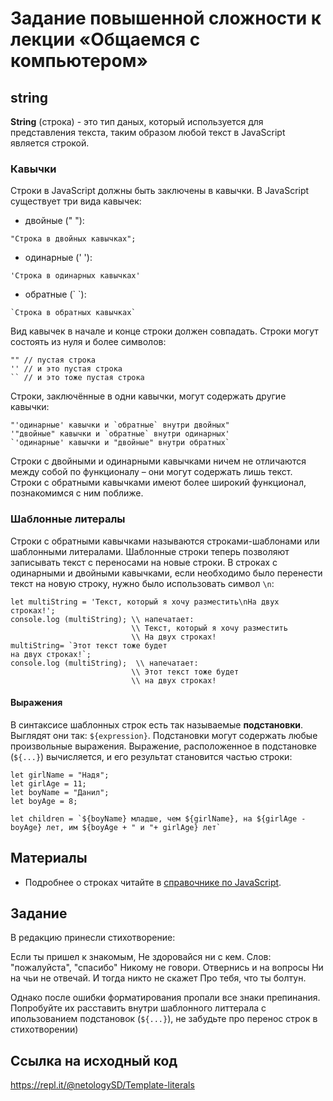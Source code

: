 # Задание повышенной сложности к лекции «Общаемся с компьютером»

## string
**String** (строка) - это тип даных, который используется для представления текста, таким образом любой текст в JavaScript является строкой.
 
### Кавычки

Строки в JavaScript должны быть заключены в кавычки. В JavaScript существует три вида кавычек: 
* двойные (" "):
```
"Строка в двойных кавычках";
```
* одинарные (' '):
```
'Строка в одинарных кавычках'
``` 
* обратные (\` \`):
```
`Строка в обратных кавычках`
```
Вид кавычек в начале и конце строки должен совпадать.
Строки могут состоять из нуля и более символов:
```
"" // пустая строка
'' // и это пустая строка
`` // и это тоже пустая строка
``` 
Строки, заключённые в одни кавычки, могут содержать другие кавычки:
```
"'одинарные' кавычки и `обратные` внутри двойных"
'"двойные" кавычки и `обратные` внутри одинарных'
`'одинарные' кавычки и "двойные" внутри обратных`
```
Строки с двойными и одинарными кавычками ничем не отличаются между собой по функционалу – они могут содержать лишь текст. Строки с обратными кавычками имеют более широкий функционал, познакомимся с ним поближе.

### Шаблонные литералы

Строки с обратными кавычками называются строками-шаблонами или шаблонными литералами.
Шаблонные строки теперь позволяют записывать текст с переносами на новые строки. В строках с одинарными и двойными кавычками, если необходимо было перенести текст на новую строку, нужно было использовать символ `\n`:

```
let multiString = 'Текст, который я хочу разместить\nНа двух строках!';
console.log (multiString); \\ напечатает: 
                           \\ Текст, который я хочу разместить
                           \\ На двух строках!
multiString= `Этот текст тоже будет
на двух строках!`;
console.log (multiString);  \\ напечатает: 
                           \\ Этот текст тоже будет
                           \\ на двух строках!
```
#### Выражения

В синтаксисе шаблонных строк есть так называемые **подстановки**. Выглядят они так: `${expression}`. Подстановки могут содержать любые произвольные выражения. Выражение, расположенное в подстановке (`${...}`) вычисляется, и его результат становится частью строки:

```
let girlName = "Надя";
let girlAge = 11;
let boyName = "Данил";
let boyAge = 8;

let children = `${boyName} младше, чем ${girlName}, на ${girlAge - boyAge} лет, им ${boyAge + " и "+ girlAge} лет`
```

## Материалы

* Подробнее о строках читайте в [справочнике по JavaScript](https://learn.javascript.ru/strings).

## Задание
В редакцию принесли стихотворение:

Если ты пришел к знакомым,
Не здоровайся ни с кем.
Слов: "пожалуйста", "спасибо"
Никому не говори.
Отвернись и на вопросы
Ни на чьи не отвечай.
И тогда никто не скажет
Про тебя, что ты болтун.

Однако после ошибки форматирования пропали все знаки препинания.
Попробуйте их расставить внутри шаблонного литтерала с ипользованием подстановок (`${...}`), не забудьте про перенос строк в стихотворении)

## Ссылка на исходный код
https://repl.it/@netologySD/Template-literals

